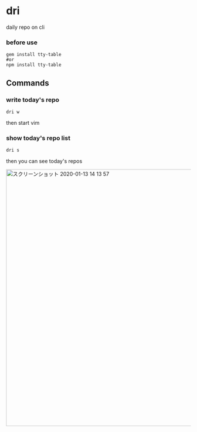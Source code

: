 # dri
daily repo on cli

### before use
```
gem install tty-table
#or
npm install tty-table
```

## Commands
### write today's repo
```
dri w
```
then start vim

### show today's repo list
```
dri s
```
then you can see today's repos

<img width="698" alt="スクリーンショット 2020-01-13 14 13 57" src="https://user-images.githubusercontent.com/32477095/72236776-86b13a00-361b-11ea-9d9c-21dfe7bf49eb.png">

